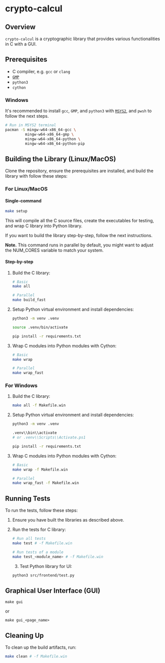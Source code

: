 # crypto-calcul

## Overview

`crypto-calcul` is a cryptographic library that provides various functionalities in C with a GUI.

## Prerequisites

- C compiler, e.g. `gcc` or `clang`
- [`GMP`](https://gmplib.org/)
- `python3`
- `cython`

### Windows

It's recommended to install `gcc`, `GMP`, and `python3` with [`MSYS2`](https://www.msys2.org/), and `pwsh` to follow the next steps.

```sh
# Run in MSYS2 terminal
pacman -S mingw-w64-x86_64-gcc \
         mingw-w64-x86_64-gmp \
         mingw-w64-x86_64-python \
         mingw-w64-x86_64-python-pip
```

## Building the Library (Linux/MacOS)

Clone the repository, ensure the prerequisites are installed, and build the library with follow these steps:

### For Linux/MacOS

#### Single-command

```sh
make setup
```

This will compile all the C source files, create the executables for testing, and wrap C library into Python library.

If you want to build the library step-by-step, follow the next instructions.

**Note.** This command runs in parallel by default, you might want to adjust the NUM_CORES variable to match your system.

#### Step-by-step

1. Build the C library:

   ```sh
   # Basic
   make all

   # Parallel
   make build_fast
   ```

2. Setup Python virtual environment and install dependencies:
      
   ```sh
   python3 -m venv .venv

   source .venv/bin/activate

   pip install -r requirements.txt
   ```

3. Wrap C modules into Python modules with Cython:

   ```sh
   # Basic
   make wrap

   # Parallel
   make wrap_fast
   ```

### For Windows

1. Build the C library:

   ```sh
   make all -f Makefile.win
   ```

2. Setup Python virtual environment and install dependencies:
      
   ```sh
   python3 -m venv .venv

   .venv\\bin\\activate
   # or .venv\\Scripts\\Activate.ps1

   pip install -r requirements.txt
   ```

3. Wrap C modules into Python modules with Cython:

   ```sh
   # Basic
   make wrap -f Makefile.win

   # Parallel
   make wrap_fast -f Makefile.win
   ```

## Running Tests

To run the tests, follow these steps:

1. Ensure you have built the libraries as described above.

2. Run the tests for C library:

   ```sh
   # Run all tests
   make test # -f Makefile.win

   # Run tests of a module
   make test_<module_name> # -f Makefile.win
   ```

   3. Test Python library for UI:

   ```sh
   python3 src/frontend/test.py
   ```

## Graphical User Interface (GUI)

```
make gui
```

or 

```
make gui_<page_name>
```

## Cleaning Up

To clean up the build artifacts, run:

```sh
make clean # -f Makefile.win
```